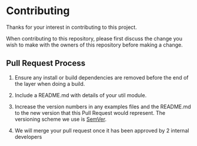 # Contributing

Thanks for your interest in contributing to this project.

When contributing to this repository, please first discuss the change you wish to make with the owners of
this repository before making a change.

## Pull Request Process

1. Ensure any install or build dependencies are removed before the end of the layer when doing a
   build.
2. Include a README.md with details of your util module.

3. Increase the version numbers in any examples files and the README.md to the new version that this
   Pull Request would represent. The versioning scheme we use is [SemVer](http://semver.org/).
4. We will merge your pull request once it has been approved by 2 internal developers
